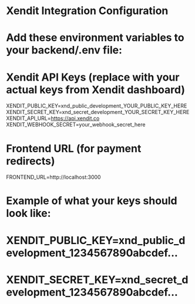# Xendit Integration Configuration
# Add these environment variables to your backend/.env file:

# Xendit API Keys (replace with your actual keys from Xendit dashboard)
XENDIT_PUBLIC_KEY=xnd_public_development_YOUR_PUBLIC_KEY_HERE
XENDIT_SECRET_KEY=xnd_secret_development_YOUR_SECRET_KEY_HERE
XENDIT_API_URL=https://api.xendit.co
XENDIT_WEBHOOK_SECRET=your_webhook_secret_here

# Frontend URL (for payment redirects)
FRONTEND_URL=http://localhost:3000

# Example of what your keys should look like:
# XENDIT_PUBLIC_KEY=xnd_public_development_1234567890abcdef...
# XENDIT_SECRET_KEY=xnd_secret_development_1234567890abcdef...
